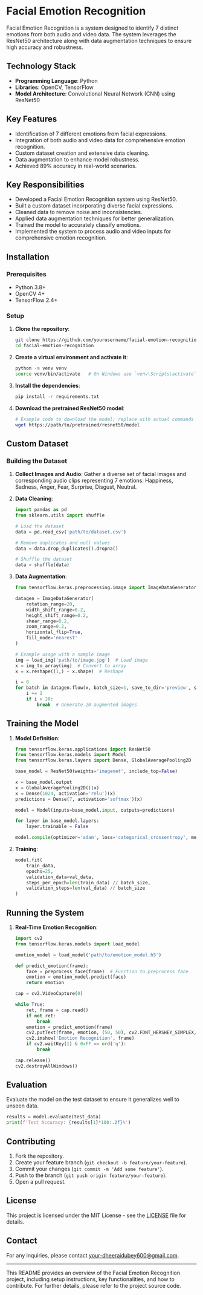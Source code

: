 # Facial Emotion Recognition

Facial Emotion Recognition is a system designed to identify 7 distinct emotions from both audio and video data. The system leverages the ResNet50 architecture along with data augmentation techniques to ensure high accuracy and robustness.

## Technology Stack

- **Programming Language**: Python
- **Libraries**: OpenCV, TensorFlow
- **Model Architecture**: Convolutional Neural Network (CNN) using ResNet50

## Key Features

- Identification of 7 different emotions from facial expressions.
- Integration of both audio and video data for comprehensive emotion recognition.
- Custom dataset creation and extensive data cleaning.
- Data augmentation to enhance model robustness.
- Achieved 89% accuracy in real-world scenarios.

## Key Responsibilities

- Developed a Facial Emotion Recognition system using ResNet50.
- Built a custom dataset incorporating diverse facial expressions.
- Cleaned data to remove noise and inconsistencies.
- Applied data augmentation techniques for better generalization.
- Trained the model to accurately classify emotions.
- Implemented the system to process audio and video inputs for comprehensive emotion recognition.

## Installation

### Prerequisites

- Python 3.8+
- OpenCV 4+
- TensorFlow 2.4+

### Setup

1. **Clone the repository**:
    ```bash
    git clone https://github.com/yourusername/facial-emotion-recognition.git
    cd facial-emotion-recognition
    ```

2. **Create a virtual environment and activate it**:
    ```bash
    python -m venv venv
    source venv/bin/activate   # On Windows use `venv\Scripts\activate`
    ```

3. **Install the dependencies**:
    ```bash
    pip install -r requirements.txt
    ```

4. **Download the pretrained ResNet50 model**:
    ```bash
    # Example code to download the model; replace with actual commands if necessary
    wget https://path/to/pretrained/resnet50/model
    ```

## Custom Dataset

### Building the Dataset

1. **Collect Images and Audio**: Gather a diverse set of facial images and corresponding audio clips representing 7 emotions: Happiness, Sadness, Anger, Fear, Surprise, Disgust, Neutral.

2. **Data Cleaning**: 
    ```python
    import pandas as pd
    from sklearn.utils import shuffle

    # Load the dataset
    data = pd.read_csv('path/to/dataset.csv')

    # Remove duplicates and null values
    data = data.drop_duplicates().dropna()

    # Shuffle the dataset
    data = shuffle(data)
    ```

3. **Data Augmentation**:
    ```python
    from tensorflow.keras.preprocessing.image import ImageDataGenerator

    datagen = ImageDataGenerator(
        rotation_range=20,
        width_shift_range=0.2,
        height_shift_range=0.2,
        shear_range=0.2,
        zoom_range=0.2,
        horizontal_flip=True,
        fill_mode='nearest'
    )

    # Example usage with a sample image
    img = load_img('path/to/image.jpg')  # Load image
    x = img_to_array(img)  # Convert to array
    x = x.reshape((1,) + x.shape)  # Reshape

    i = 0
    for batch in datagen.flow(x, batch_size=1, save_to_dir='preview', save_prefix='aug', save_format='jpeg'):
        i += 1
        if i > 20:
            break  # Generate 20 augmented images
    ```

## Training the Model

1. **Model Definition**:
    ```python
    from tensorflow.keras.applications import ResNet50
    from tensorflow.keras.models import Model
    from tensorflow.keras.layers import Dense, GlobalAveragePooling2D

    base_model = ResNet50(weights='imagenet', include_top=False)

    x = base_model.output
    x = GlobalAveragePooling2D()(x)
    x = Dense(1024, activation='relu')(x)
    predictions = Dense(7, activation='softmax')(x)

    model = Model(inputs=base_model.input, outputs=predictions)

    for layer in base_model.layers:
        layer.trainable = False

    model.compile(optimizer='adam', loss='categorical_crossentropy', metrics=['accuracy'])
    ```

2. **Training**:
    ```python
    model.fit(
        train_data,
        epochs=25,
        validation_data=val_data,
        steps_per_epoch=len(train_data) // batch_size,
        validation_steps=len(val_data) // batch_size
    )
    ```

## Running the System

1. **Real-Time Emotion Recognition**:
    ```python
    import cv2
    from tensorflow.keras.models import load_model

    emotion_model = load_model('path/to/emotion_model.h5')

    def predict_emotion(frame):
        face = preprocess_face(frame)  # Function to preprocess face
        emotion = emotion_model.predict(face)
        return emotion

    cap = cv2.VideoCapture(0)

    while True:
        ret, frame = cap.read()
        if not ret:
            break
        emotion = predict_emotion(frame)
        cv2.putText(frame, emotion, (50, 50), cv2.FONT_HERSHEY_SIMPLEX, 1, (255, 0, 0), 2, cv2.LINE_AA)
        cv2.imshow('Emotion Recognition', frame)
        if cv2.waitKey(1) & 0xFF == ord('q'):
            break

    cap.release()
    cv2.destroyAllWindows()
    ```

## Evaluation

Evaluate the model on the test dataset to ensure it generalizes well to unseen data.

```python
results = model.evaluate(test_data)
print(f'Test Accuracy: {results[1]*100:.2f}%')
```

## Contributing

1. Fork the repository.
2. Create your feature branch (`git checkout -b feature/your-feature`).
3. Commit your changes (`git commit -m 'Add some feature'`).
4. Push to the branch (`git push origin feature/your-feature`).
5. Open a pull request.

## License

This project is licensed under the MIT License - see the [LICENSE](LICENSE) file for details.

## Contact

For any inquiries, please contact [your-dheerajdubey600@gmail.com](mailto:your-email@example.com).

---

This README provides an overview of the Facial Emotion Recognition project, including setup instructions, key functionalities, and how to contribute. For further details, please refer to the project source code.
